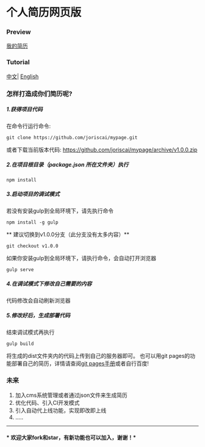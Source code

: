 # 个人简历网页版

### Preview
[我的简历](https://joriscai.github.io/mypage/dist/)

### Tutorial
[中文](https://github.com/joriscai/mypage/blob/master/README.md)|
[English](https://github.com/joriscai/mypage/blob/master/README-en.md)

### 怎样打造成你们简历呢?
##### 1.获得项目代码
在命令行运行命令:
```shell
git clone https://github.com/joriscai/mypage.git
```
或者下载当前版本代码: https://github.com/joriscai/mypage/archive/v1.0.0.zip
##### 2.在项目根目录（package.json 所在文件夹）执行
```shell
npm install
```
##### 3.启动项目的调试模式
若没有安装gulp到全局环境下，请先执行命令
```shell
npm install -g gulp
```
** 建议切换到v1.0.0分支（此分支没有太多内容）**
```shell
git checkout v1.0.0
```
如果你安装gulp到全局环境下，请执行命令，会自动打开浏览器
```shell
gulp serve
```
##### 4.在调试模式下修改自己需要的内容
代码修改会自动刷新浏览器

##### 5.修改好后，生成部署代码
结束调试模式再执行
```shell
gulp build
```
将生成的dist文件夹内的代码上传到自己的服务器即可。
也可以用git pages的功能部署自己的简历，详情请查阅[git pages手册](https://pages.github.com/)或者自行百度!

### 未来
1. 加入cms系统管理或者通过json文件来生成简历
2. 优化代码、引入CI开发模式
3. 引入自动代上线功能，实现即改即上线
4. .....

---
#### * 欢迎大家fork和star，有新功能也可以加入，谢谢！*
